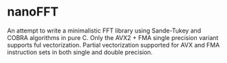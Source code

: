 # nanoFFT
An attempt to write a minimalistic FFT library using Sande-Tukey and COBRA algorithms in pure C. Only the AVX2 + FMA single precision variant supports ful vectorization. Partial vectorization supported for AVX and FMA instruction sets in both single and double precision.

